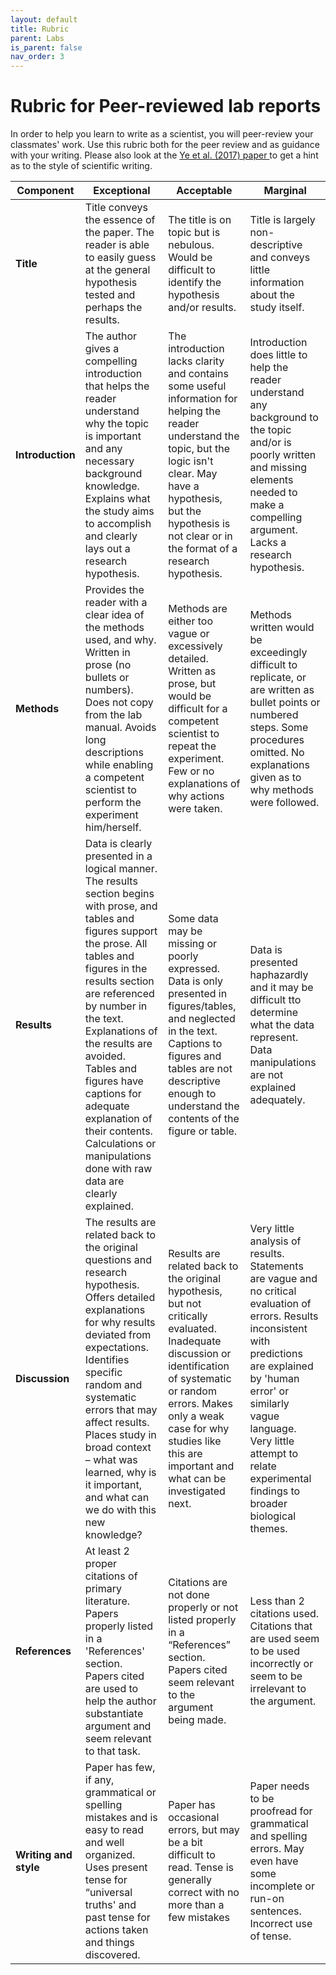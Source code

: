 ```yaml
---
layout: default
title: Rubric
parent: Labs
is_parent: false
nav_order: 3
---
```


# Rubric for Peer-reviewed lab reports

In order to help you learn to write as a scientist, you will peer-review your classmates' work. Use this rubric both for the peer review and as guidance with your writing. Please also look at the <a href = "{{site.url}}/b40/assets/labs/Ye_etal_Heating_Proteins.pdf"> Ye et al. (2017) paper </a> to get a hint as to the style of scientific writing.

| Component | Exceptional | Acceptable | Marginal |
|-|-|-|-|
| **Title** | Title conveys the essence of the paper. The reader is able to easily guess at the general hypothesis tested and perhaps the results. | The title is on topic but is nebulous. Would be difficult to identify the hypothesis and/or results. | Title is largely non-descriptive and conveys little information about the study itself. |
| **Introduction** | The author gives a compelling introduction that helps the reader understand why the topic is important and any necessary background knowledge. Explains what the study aims to accomplish and clearly lays out a research hypothesis. | The introduction lacks clarity and contains some useful information for helping the reader understand the topic, but the logic isn't clear. May have a hypothesis, but the hypothesis is not clear or in the format of a research hypothesis. | Introduction does little to help the reader understand any background to the topic and/or is poorly written and missing elements needed to make a compelling argument. Lacks a research hypothesis. |
| **Methods** | Provides the reader with a clear idea of the methods used, and why. Written in prose (no bullets or numbers). Does not copy from the lab manual. Avoids long descriptions while enabling a competent scientist to perform the experiment him/herself. | Methods are either too vague or excessively detailed. Written as prose, but would be difficult for a competent scientist to repeat the experiment. Few or no explanations of why actions were taken. | Methods written would be exceedingly difficult to replicate, or are written as bullet points or numbered steps. Some procedures omitted. No explanations given as to why methods were followed. |
| **Results** | Data is clearly presented in a logical manner. The results section begins with prose, and tables and figures support the prose. All tables and figures in the results section are referenced by number in the text. Explanations of the results are avoided. Tables and figures have captions for adequate explanation of their contents. Calculations or manipulations done with raw data are clearly explained. | Some data may be missing or poorly expressed. Data is only presented in figures/tables, and neglected in the text. Captions to figures and tables are not descriptive enough to understand the contents of the figure or table. | Data is presented haphazardly and it may be difficult tto determine what the data represent. Data manipulations are not explained adequately. |
| **Discussion** | The results are related back to the original questions and research hypothesis. Offers detailed explanations for why results deviated from expectations. Identifies specific random and systematic errors that may affect results. Places study in broad context – what was learned, why is it important, and what can we do with this new knowledge? | Results are related back to the original hypothesis, but not critically evaluated. Inadequate discussion or identification of systematic or random errors. Makes only a weak case for why studies like this are important and what can be investigated next. | Very little analysis of results. Statements are vague and no critical evaluation of errors. Results inconsistent with predictions are explained by 'human error' or similarly vague language. Very little attempt to relate experimental findings to broader biological themes. |
| **References** | At least 2 proper citations of primary literature. Papers properly listed in a 'References' section. Papers cited are used to help the author substantiate argument and seem relevant to that task. | Citations are not done properly or not listed properly in a “References” section. Papers cited seem relevant to the argument being made. | Less than 2 citations used. Citations that are used seem to be used incorrectly or seem to be irrelevant to the argument. |
| **Writing and style** | Paper has few, if any, grammatical or spelling mistakes and is easy to read and well organized. Uses present tense for “universal truths' and past tense for actions taken and things discovered. | Paper has occasional errors, but may be a bit difficult to read. Tense is generally correct with no more than a few mistakes | Paper needs to be proofread for grammatical and spelling errors. May even have some incomplete or run-on sentences. Incorrect use of tense.  |
